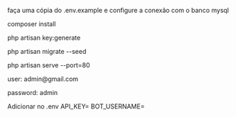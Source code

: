 <p>faça uma cópia do .env.example e configure a conexão com o banco mysql</p>
<p>composer install</p>
<p>php artisan key:generate</p>
<p>php artisan migrate --seed</p>
<p>php artisan serve --port=80</p>
<p>user: admin@gmail.com</p>
<p>password: admin</p>

<p>Adicionar no .env API_KEY=
BOT_USERNAME=</p>

